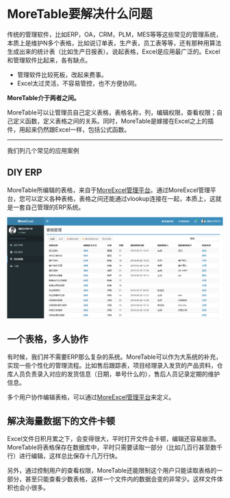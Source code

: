 # MoreTable要解决什么问题

传统的管理软件，比如ERP，OA，CRM，PLM，MES等等这些常见的管理系统，本质上是维护N多个表格，比如说订单表，生产表，员工表等等，还有那种用算法生成出来的统计表（比如生产日报表）。说起表格，Excel是应用最广泛的。Excel和管理软件比起来，各有缺点。

- 管理软件比较死板，改起来费事。
- Excel太过灵活，不容易管控，也不方便协同。

**MoreTable介于两者之间。**

MoreTable可以让管理员自己定义表格，表格名称，列，编辑权限，查看权限；自己定义函数，定义表格之间的关系。同时，MoreTable是嫁接在Excel之上的插件，用起来仍然跟Excel一样，包括公式函数。

---

我们列几个常见的应用案例

## DIY ERP

MoreTable所编辑的表格，来自于[MoreExcel管理平台](https://me3.6erp.cn/mex/admin/home/)。通过MoreExcel管理平台，您可以定义各种表格，表格之间还能通过vlookup连接在一起，本质上，这就是一套自己管理的ERP系统。

![image](images/image005.png)

## 一个表格，多人协作

有时候，我们并不需要ERP那么复杂的系统。MoreTable可以作为大系统的补充，实现一些个性化的管理流程。比如售后跟踪表，项目经理录入发货的产品资料，仓库人员负责录入对应的发货信息（日期，单号什么的），售后人员记录定期的维护信息。

多个用户协作编辑表格，可以通过[MoreExcel管理平台](https://me3.6erp.cn/mex/admin/home/)来定义。


## 解决海量数据下的文件卡顿

Excel文件日积月累之下，会变得很大，平时打开文件会卡顿，编辑还容易崩溃。MoreTable将表格保存在数据库中，平时只需要读取一部分（比如几百行甚至数千行）进行编辑，这样总比保存十几万行快。

另外，通过控制用户的查看权限，MoreTable还能限制这个用户只能读取表格的一部分，甚至只能查看少数表格，这样一个文件内的数据会变的非常少。这样文件体积也会小很多。
